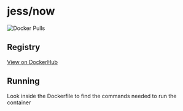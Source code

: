 # jess/now

![Docker Pulls](https://img.shields.io/docker/pulls/jess/now)



## Registry

[View on DockerHub](https://hub.docker.com/r/jess/now)

## Running

Look inside the Dockerfile to find the commands needed to run the container
